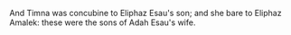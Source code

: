 And Timna was concubine to Eliphaz Esau's son; and she bare to Eliphaz Amalek: these were the sons of Adah Esau's wife.
